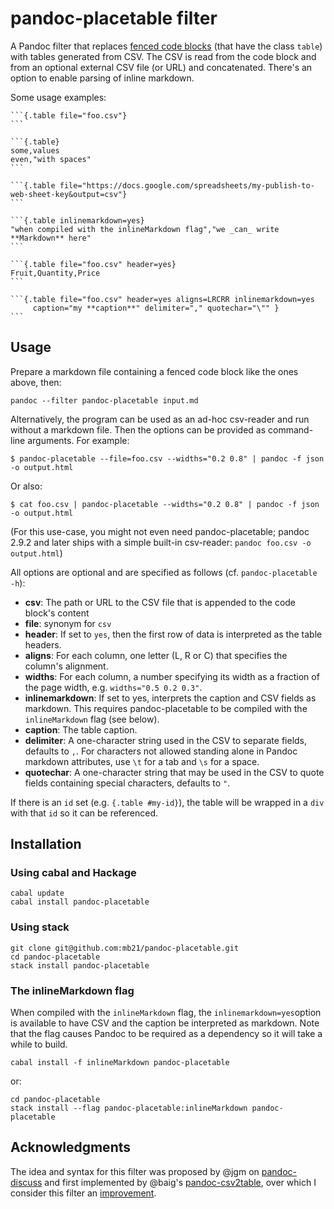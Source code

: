 # pandoc-placetable filter

A Pandoc filter that replaces [fenced code blocks](http://pandoc.org/README.html#fenced-code-blocks)
(that have the class `table`) with tables generated from CSV. The CSV is read from the code block
and from an optional external CSV file (or URL) and concatenated. There's an option to enable
parsing of inline markdown.

Some usage examples:

    ```{.table file="foo.csv"}
    ```

    ```{.table}
    some,values
    even,"with spaces"
    ```

    ```{.table file="https://docs.google.com/spreadsheets/my-publish-to-web-sheet-key&output=csv"}
    ```

    ```{.table inlinemarkdown=yes}
    "when compiled with the inlineMarkdown flag","we _can_ write **Markdown** here"
    ```

    ```{.table file="foo.csv" header=yes}
    Fruit,Quantity,Price
    ```

    ```{.table file="foo.csv" header=yes aligns=LRCRR inlinemarkdown=yes
         caption="my **caption**" delimiter="," quotechar="\"" }
    ```


## Usage

Prepare a markdown file containing a fenced code block like the ones above, then:

    pandoc --filter pandoc-placetable input.md


Alternatively, the program can be used as an ad-hoc csv-reader and run without a markdown file.
Then the options can be provided as command-line arguments. For example:

    $ pandoc-placetable --file=foo.csv --widths="0.2 0.8" | pandoc -f json -o output.html

Or also:

    $ cat foo.csv | pandoc-placetable --widths="0.2 0.8" | pandoc -f json -o output.html

(For this use-case, you might not even need pandoc-placetable; pandoc 2.9.2 and later ships
with a simple built-in csv-reader: `pandoc foo.csv -o output.html`)

All options are optional and are specified as follows (cf. `pandoc-placetable -h`):

- **csv**: The path or URL to the CSV file that is appended to the code block's content
- **file**: synonym for `csv`
- **header**: If set to `yes`, then the first row of data is interpreted as the table headers.
- **aligns**: For each column, one letter (L, R or C) that specifies the column's alignment.
- **widths**: For each column, a number specifying its width as a fraction of the page width,
  e.g. `widths="0.5 0.2 0.3"`.
- **inlinemarkdown**: If set to yes, interprets the caption and CSV fields as markdown.
  This requires pandoc-placetable to be compiled with the `inlineMarkdown` flag (see below).
- **caption**: The table caption.
- **delimiter**: A one-character string used in the CSV to separate fields, defaults to `,`.
  For characters not allowed standing alone in Pandoc markdown attributes, use `\t` for a
  tab and `\s` for a space.
- **quotechar**: A one-character string that may be used in the CSV to quote fields containing
  special characters, defaults to `"`.

If there is an `id` set (e.g. `{.table #my-id}`), the table will be wrapped in a `div` with
that `id` so it can be referenced.

## Installation

### Using cabal and Hackage

    cabal update
    cabal install pandoc-placetable

### Using stack

    git clone git@github.com:mb21/pandoc-placetable.git
    cd pandoc-placetable
    stack install pandoc-placetable

### The inlineMarkdown flag

When compiled with the `inlineMarkdown` flag, the `inlinemarkdown=yes`option is available to
have CSV and the caption be interpreted as markdown. Note that the flag causes Pandoc to be
required as a dependency so it will take a while to build.

    cabal install -f inlineMarkdown pandoc-placetable

or:

    cd pandoc-placetable
    stack install --flag pandoc-placetable:inlineMarkdown pandoc-placetable


## Acknowledgments

The idea and syntax for this filter was proposed by @jgm on
[pandoc-discuss](https://groups.google.com/forum/#!topic/pandoc-discuss/kBdJU_JktzI)
and first implemented by @baig's [pandoc-csv2table](https://github.com/baig/pandoc-csv2table),
over which I consider this filter an [improvement](https://github.com/mb21/pandoc-placetable/issues/1).
